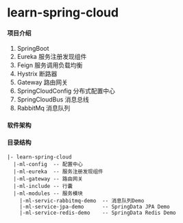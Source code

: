 # learn-spring-cloud

#### 项目介绍
1. SpringBoot
2. Eureka 服务注册发现组件
3. Feign    服务调用负载均衡
4. Hystrix 断路器
5. Gateway  路由网关
6. SpringCloudConfig 分布式配置中心
7. SpringCloudBus   消息总线
8. RabbitMq 消息队列

#### 软件架构






#### 目录结构
```
|- learn-spring-cloud
  |-ml-config  -- 配置中心
  |-ml-eureka  -- 服务注册发现组件
  |-ml-gateway -- 路由网关
  |-ml-include -- 行囊
  |-ml-modules -- 服务模块
    |-ml-servic-rabbitmq-demo  -- 消息队列Demo
    |-ml-service-jpa-demo      -- SpringData JPA Demo
    |-ml-service-redis-demo    -- SpringData Redis Demo
```